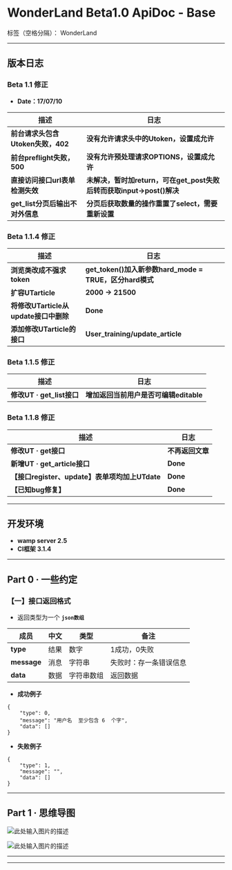 ﻿# WonderLand Beta1.0 ApiDoc - Base

标签（空格分隔）： WonderLand

---

## **版本日志**

### **Beta 1.1 修正**

- **Date：17/07/10**

| 描述                               | 日志  
| ---------------------------------- | ------
| **前台请求头包含Utoken失败，402**  | **没有允许请求头中的Utoken，设置成允许**
| **前台preflight失败，500**         | **没有允许预处理请求OPTIONS，设置成允许**
| **直接访问接口url表单检测失效**    | **未解决，暂时加return，可在get_post失败后转而获取input->post()解决**
| **get_list分页后输出不对外信息**   | **分页后获取数量的操作重置了select，需要重新设置**


### **Beta 1.1.4 修正**

| 描述                               | 日志  
| ---------------------------------- | ------
| **浏览类改成不强求token**          | **get_token()加入新参数hard_mode = TRUE，区分hard模式**
| **扩容UTarticle**                  | **2000 -> 21500**
| **将修改UTarticle从update接口中删除**       | **Done**
| **添加修改UTarticle的接口**                 | **User_training/update_article**


### **Beta 1.1.5 修正**

| 描述                               | 日志  
| ---------------------------------- | ------
| **修改UT · get_list接口**          | **增加返回当前用户是否可编辑editable**


### **Beta 1.1.8 修正**

| 描述                               | 日志  
| ---------------------------------- | ------
| **修改UT · get接口**               | **不再返回文章**
| **新增UT · get_article接口**       | **Done**
| **【接口register、update】表单项均加上UTdate** | **Done**
| **【已知bug修复】**                | **Done**




---

## **开发环境**
- **wamp server 2.5**
- **CI框架 3.1.4**

---

## **Part 0 · 一些约定**

### **【一】接口返回格式**

- 返回类型为一个 **`json数组`**

| 成员        | 中文   | 类型       | 备注
| ----------- | ------ | ---------- | ----
| **type**    | 结果   | 数字       | 1成功，0失败 
| **message** | 消息   | 字符串     | 失败时：存一条错误信息
| **data**    | 数据   | 字符串数组 | 返回数据


- **成功例子**

```
{
	"type": 0,
	"message": "用户名  至少包含 6  个字",
	"data": []
}
```

- **失败例子**

```
{
	"type": 1,
	"message": "",
	"data": []
}
```

---

## **Part 1 · 思维导图**

![此处输入图片的描述][1]

![此处输入图片的描述][2]

---


---
  [1]: http://od690gqhu.bkt.clouddn.com/20177413159.png
  [2]: http://od690gqhu.bkt.clouddn.com/201776223736.png